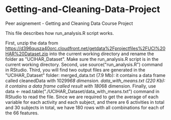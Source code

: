Getting-and-Cleaning-Data-Project
=================================

Peer asignement - Getting and Cleaning Data Course Project

This file describes how run_analysis.R script works.

First, unzip the data from https://d396qusza40orc.cloudfront.net/getdata%2Fprojectfiles%2FUCI%20HAR%20Dataset.zip into the current working directory and rename the folder as "UCIHAR_Dataset".
Make sure the run_analysis.R script is in the current working directory.
Second, use source("run_analysis.R") command in RStudio.
Third, you will find two output files are generated in the "UCIHAR_Dataset" folder:
merged_data.txt (7.9 Mb): it contains a data frame called cleanedData with 10299*68 dimension.
data_with_means.txt (220 Kb): it contains a data frame called result with 180*68 dimension.
Finally, use data <- read.table("./UCIHAR_Dataset/data_with_means.txt") command in RStudio to read the file. Since we are required to get the average of each variable for each activity and each subject, and there are 6 activities in total and 30 subjects in total, we have 180 rows with all combinations for each of the 66 features.
